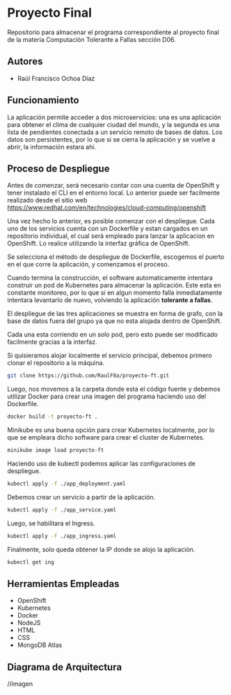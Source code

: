 # Proyecto Final

Repositorio para almacenar el programa correspondiente al proyecto final de la materia Computación Tolerante a Fallas sección D06.

## Autores
* Raúl Francisco Ochoa Díaz

## Funcionamiento
La aplicación permite acceder a dos microservicios: una es una aplicación para obtener el clima de cualquier ciudad del mundo, y la segunda es una lista de pendientes conectada a un servicio remoto de bases de datos. Los datos son persistentes, por lo que si se cierra la aplicación y se vuelve a abrir, la información estara ahí.

## Proceso de Despliegue

Antes de comenzar, será necesario contar con una cuenta de OpenShift y tener instalado el CLI en el entorno local. Lo anterior puede ser facilmente realizado desde el sitio web https://www.redhat.com/en/technologies/cloud-computing/openshift

Una vez hecho lo anterior, es posible comenzar con el despliegue. Cada uno de los servicios cuenta con un Dockerfile y estan cargados en un repositorio individual, el cual será empleado para lanzar la aplicacion en OpenShift. Lo realice utilizando la interfaz gráfica de OpenShift.

Se selecciona el método de despliegue de Dockerfile, escogemos el puerto en el que corre la aplicación, y comenzamos el proceso.

Cuando termina la construcción, el software automaticamente intentara construir un pod de Kubernetes para almacenar la aplicación. Este esta en constante monitoreo, por lo que si en algun momento falla inmediatamente intentara levantarlo de nuevo, volviendo la aplicación **tolerante a fallas**.

El despliegue de las tres aplicaciones se muestra en forma de grafo, con la base de datos fuera del grupo ya que no esta alojada dentro de OpenShift.

Cada una esta corriendo en un solo pod, pero esto puede ser modificado facilmente gracias a la interfaz.

Si quisieramos alojar localmente el servicio principal, debemos primero clonar el repositorio a la máquina.

```bash
git clone https://github.com/RaulF8a/proyecto-ft.git
```

Luego, nos movemos a la carpeta donde esta el código fuente y debemos utilizar Docker para crear una imagen del programa haciendo uso del Dockerfile.

```bash
docker build -t proyecto-ft .
```

Minikube es una buena opción para crear Kubernetes localmente, por lo que se empleara dicho software para crear el cluster de Kubernetes.

```bash
minikube image load proyecto-ft
```

Haciendo uso de kubectl podemos aplicar las configuraciones de despliegue.

```bash
kubectl apply -f ./app_deployment.yaml
```

Debemos crear un servicio a partir de la aplicación.

```bash
kubectl apply -f ./app_service.yaml
```

Luego, se habilitara el Ingress.

```bash
kubectl apply -f ./app_ingress.yaml
```

Finalmente, solo queda obtener la IP donde se alojo la aplicación.

```bash
kubectl get ing
```

## Herramientas Empleadas

* OpenShift
* Kubernetes
* Docker
* NodeJS
* HTML
* CSS
* MongoDB Atlas

## Diagrama de Arquitectura

//imagen